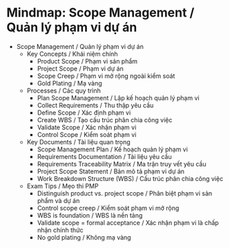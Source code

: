 # Mindmap: Scope Management / Quản lý phạm vi dự án

- Scope Management / Quản lý phạm vi dự án
  - Key Concepts / Khái niệm chính
    - Product Scope / Phạm vi sản phẩm
    - Project Scope / Phạm vi dự án
    - Scope Creep / Phạm vi mở rộng ngoài kiểm soát
    - Gold Plating / Mạ vàng
  - Processes / Các quy trình
    - Plan Scope Management / Lập kế hoạch quản lý phạm vi
    - Collect Requirements / Thu thập yêu cầu
    - Define Scope / Xác định phạm vi
    - Create WBS / Tạo cấu trúc phân chia công việc
    - Validate Scope / Xác nhận phạm vi
    - Control Scope / Kiểm soát phạm vi
  - Key Documents / Tài liệu quan trọng
    - Scope Management Plan / Kế hoạch quản lý phạm vi
    - Requirements Documentation / Tài liệu yêu cầu
    - Requirements Traceability Matrix / Ma trận truy vết yêu cầu
    - Project Scope Statement / Bản mô tả phạm vi dự án
    - Work Breakdown Structure (WBS) / Cấu trúc phân chia công việc
  - Exam Tips / Mẹo thi PMP
    - Distinguish product vs. project scope / Phân biệt phạm vi sản phẩm và dự án
    - Control scope creep / Kiểm soát phạm vi mở rộng
    - WBS is foundation / WBS là nền tảng
    - Validate scope = formal acceptance / Xác nhận phạm vi là chấp nhận chính thức
    - No gold plating / Không mạ vàng 